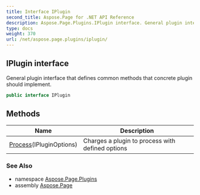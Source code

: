 ```yaml
---
title: Interface IPlugin
second_title: Aspose.Page for .NET API Reference
description: Aspose.Page.Plugins.IPlugin interface. General plugin interface that defines common methods that concrete plugin should implement
type: docs
weight: 370
url: /net/aspose.page.plugins/iplugin/
---
```

## IPlugin interface

General plugin interface that defines common methods that concrete plugin should implement.

```csharp
public interface IPlugin
```

## Methods

| Name | Description |
| --- | --- |
| [Process](../../aspose.page.plugins/iplugin/process/)(IPluginOptions) | Charges a plugin to process with defined options |

### See Also

* namespace [Aspose.Page.Plugins](../../aspose.page.plugins/)
* assembly [Aspose.Page](../../)


